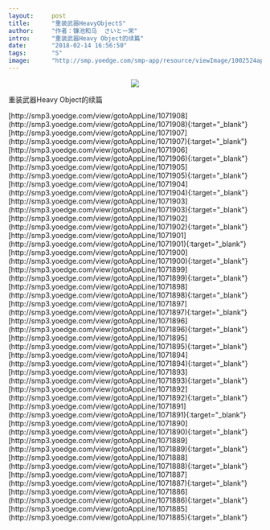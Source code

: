 ```yaml
---
layout:     post
title:      "重装武器HeavyObjectS"
author:     "作者：镰池和马  さいとー栄"
intro:      "重装武器Heavy Object的续篇"
date:       "2018-02-14 16:56:50"
tags:       "S"
image:      "http://smp.yoedge.com/smp-app/resource/viewImage/1002524appline.png"
---
```

<div style="text-align: center">
<p><img src="http://smp.yoedge.com/smp-app/resource/viewImage/1002524appline.png"/></p>
</div>
<p class="post-meta">
<span>重装武器Heavy Object的续篇</span>
</p>
[http://smp3.yoedge.com/view/gotoAppLine/1071908](http://smp3.yoedge.com/view/gotoAppLine/1071908){:target="_blank"}
[http://smp3.yoedge.com/view/gotoAppLine/1071907](http://smp3.yoedge.com/view/gotoAppLine/1071907){:target="_blank"}
[http://smp3.yoedge.com/view/gotoAppLine/1071906](http://smp3.yoedge.com/view/gotoAppLine/1071906){:target="_blank"}
[http://smp3.yoedge.com/view/gotoAppLine/1071905](http://smp3.yoedge.com/view/gotoAppLine/1071905){:target="_blank"}
[http://smp3.yoedge.com/view/gotoAppLine/1071904](http://smp3.yoedge.com/view/gotoAppLine/1071904){:target="_blank"}
[http://smp3.yoedge.com/view/gotoAppLine/1071903](http://smp3.yoedge.com/view/gotoAppLine/1071903){:target="_blank"}
[http://smp3.yoedge.com/view/gotoAppLine/1071902](http://smp3.yoedge.com/view/gotoAppLine/1071902){:target="_blank"}
[http://smp3.yoedge.com/view/gotoAppLine/1071901](http://smp3.yoedge.com/view/gotoAppLine/1071901){:target="_blank"}
[http://smp3.yoedge.com/view/gotoAppLine/1071900](http://smp3.yoedge.com/view/gotoAppLine/1071900){:target="_blank"}
[http://smp3.yoedge.com/view/gotoAppLine/1071899](http://smp3.yoedge.com/view/gotoAppLine/1071899){:target="_blank"}
[http://smp3.yoedge.com/view/gotoAppLine/1071898](http://smp3.yoedge.com/view/gotoAppLine/1071898){:target="_blank"}
[http://smp3.yoedge.com/view/gotoAppLine/1071897](http://smp3.yoedge.com/view/gotoAppLine/1071897){:target="_blank"}
[http://smp3.yoedge.com/view/gotoAppLine/1071896](http://smp3.yoedge.com/view/gotoAppLine/1071896){:target="_blank"}
[http://smp3.yoedge.com/view/gotoAppLine/1071895](http://smp3.yoedge.com/view/gotoAppLine/1071895){:target="_blank"}
[http://smp3.yoedge.com/view/gotoAppLine/1071894](http://smp3.yoedge.com/view/gotoAppLine/1071894){:target="_blank"}
[http://smp3.yoedge.com/view/gotoAppLine/1071893](http://smp3.yoedge.com/view/gotoAppLine/1071893){:target="_blank"}
[http://smp3.yoedge.com/view/gotoAppLine/1071892](http://smp3.yoedge.com/view/gotoAppLine/1071892){:target="_blank"}
[http://smp3.yoedge.com/view/gotoAppLine/1071891](http://smp3.yoedge.com/view/gotoAppLine/1071891){:target="_blank"}
[http://smp3.yoedge.com/view/gotoAppLine/1071890](http://smp3.yoedge.com/view/gotoAppLine/1071890){:target="_blank"}
[http://smp3.yoedge.com/view/gotoAppLine/1071889](http://smp3.yoedge.com/view/gotoAppLine/1071889){:target="_blank"}
[http://smp3.yoedge.com/view/gotoAppLine/1071888](http://smp3.yoedge.com/view/gotoAppLine/1071888){:target="_blank"}
[http://smp3.yoedge.com/view/gotoAppLine/1071887](http://smp3.yoedge.com/view/gotoAppLine/1071887){:target="_blank"}
[http://smp3.yoedge.com/view/gotoAppLine/1071886](http://smp3.yoedge.com/view/gotoAppLine/1071886){:target="_blank"}
[http://smp3.yoedge.com/view/gotoAppLine/1071885](http://smp3.yoedge.com/view/gotoAppLine/1071885){:target="_blank"}



